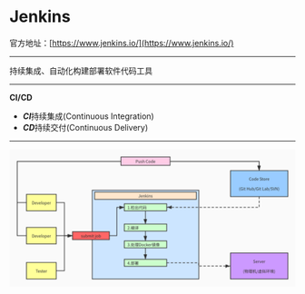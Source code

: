 # Jenkins

官方地址：[https://www.jenkins.io/](https://www.jenkins.io/)
******
持续集成、自动化构建部署软件代码工具
******
**CI/CD**
- ***CI***持续集成(Continuous Integration) 
- ***CD***持续交付(Continuous Delivery)
******
![Jenkins](images/jenkins.jpg)